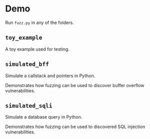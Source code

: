 
# Demo

Run `fuzz.py` in any of the folders.

## `toy_example`

A toy example used for testing.

## `simulated_bff`

Simulate a callstack and pointers in Python.

Demonstrates how fuzzing can be used to discover buffer overflow vulnerabilities.

## `simulated_sqli`

Simulate a database query in Python.

Demonstrates how fuzzing can be used to discovered SQL injection vulnerabilities.

